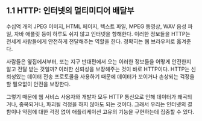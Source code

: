 ## 1.1 HTTP: 인터넷의 멀티미디어 배달부

수십억 개의 JPEG 이미지, HTML 페이지, 텍스트 파일, MPEG 동영상, WAV 음성 파일, 자바 애플릿 등이 하루도 쉬지 않고 인터넷을 항해한다. 이러한 정보들을 HTTP는 전세계 사람들에게 안전하게 전달해주는 역할을 한다. 정확히는 웹 브라우저로 옮겨준다.

사람들은 옆집에서부터, 또는 지구 반대편에서 오는 이러한 정보들을 어떻게 안전한지 알고 전달 받는 것일까? 이러한 신뢰성을 보장해주는 것이 바로 HTTP이다. HTTP는 신뢰성있는 데이터 전송 프로토콜을 사용하기 때문에 데이터가 꼬이거나 손상되는 걱정을 할 필요없이 안전을 보장한다.

그렇기 때문에 웹 서비스 사용자와 개발자 모두 HTTP 통신으로 인해 데이터가 왜곡되거나, 중복되거나, 파괴될 걱정을 하지 않아도 되는 것이다. 그래서 우리는 인터넷의 결함이나 약점에 대한 걱정 없이 애플리케이션 고유의 기능을 구현하는데 집중할 수 있다.
